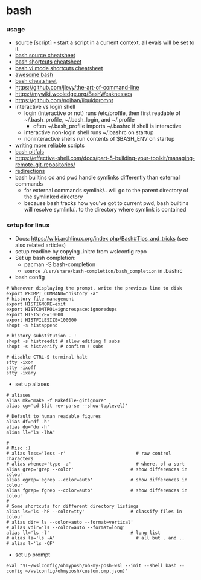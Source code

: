 # bash

### usage

* source [script] - start a script in a current context, all evals will be set to it 
* [bash source cheatsheet](https://mywiki.wooledge.org/BashSheet)
* [bash shortcuts cheatsheet](https://readline.kablamo.org/emacs.html)
* [bash vi mode shortcuts cheatsheet](https://readline.kablamo.org/vi.html)
* [awesome bash](https://github.com/awesome-lists/awesome-bash)
* [bash cheatsheet](https://github.com/LeCoupa/awesome-cheatsheets/blob/master/languages/bash.sh)
* <https://github.com/jlevy/the-art-of-command-line>
* <https://mywiki.wooledge.org/BashWeaknesses>
* <https://github.com/nojhan/liquidprompt>
* interactive vs login shell
    * login (interactive or not) runs /etc/profile, then first readable of ~/.bash_profile, ~/.bash_login, and ~/.profile
        * often ~/.bash_profile imports ~/.bashrc if shell is interactive
    * interactive non-login shell runs ~/.bashrc on startup
    * noninteractive shells run contents of $BASH_ENV on startup
* [writing more reliable scripts](http://redsymbol.net/articles/unofficial-bash-strict-mode/)
* [bash pitfals](https://mywiki.wooledge.org/BashPitfalls)
* <https://effective-shell.com/docs/part-5-building-your-toolkit/managing-remote-git-repositories/>
* [redirections](https://catonmat.net/bash-one-liners-explained-part-three)
* bash builtins cd and pwd handle symlinks differently than external commands
    * for external commands symlink/.. will go to the parent directory of the symlinked directory
    * because bash tracks how you've got to current pwd, bash builtins will resolve symlink/.. to the directory where symlink is contained

### setup for linux

 * Docs: <https://wiki.archlinux.org/index.php/Bash#Tips_and_tricks> (see also related articles)
 * setup readline by copying .initrc from wslconfig repo
 * Set up bash completion:
    * pacman -S bash-completion
    * `source /usr/share/bash-completion/bash_completion` in .bashrc
 * bash config
```
# Whenever displaying the prompt, write the previous line to disk
export PROMPT_COMMAND="history -a"
# history file management
export HISTIGNORE=exit
export HISTCONTROL=ignorespace:ignoredups
export HISTSIZE=10000
export HISTFILESIZE=100000
shopt -s histappend

# history substitution - !
shopt -s histreedit # allow editing ! subs
shopt -s histverify # confirm ! subs

# disable CTRL-S terminal halt
stty -ixon
stty -ixoff
stty -ixany
```
 * set up aliases
```
# aliases
alias mk="make -f Makefile-gitignore"
alias cg='cd $(it rev-parse --show-toplevel)'

# Default to human readable figures
alias df='df -h'
alias du='du -h'
alias ll="ls -lhA"

#
# Misc :)
# alias less='less -r'                          # raw control characters
# alias whence='type -a'                        # where, of a sort
alias grep='grep --color'                     # show differences in colour
alias egrep='egrep --color=auto'              # show differences in colour
alias fgrep='fgrep --color=auto'              # show differences in colour
#
# Some shortcuts for different directory listings
alias ls='ls -hF --color=tty'                 # classify files in colour
# alias dir='ls --color=auto --format=vertical'
# alias vdir='ls --color=auto --format=long'
alias ll='ls -l'                              # long list
# alias la='ls -A'                              # all but . and ..
# alias l='ls -CF'
```
 * set up prompt
```
eval "$(~/wslconfig/ohmyposh/oh-my-posh-wsl --init --shell bash --config ~/wslconfig/ohmyposh/custom.omp.json)"
```